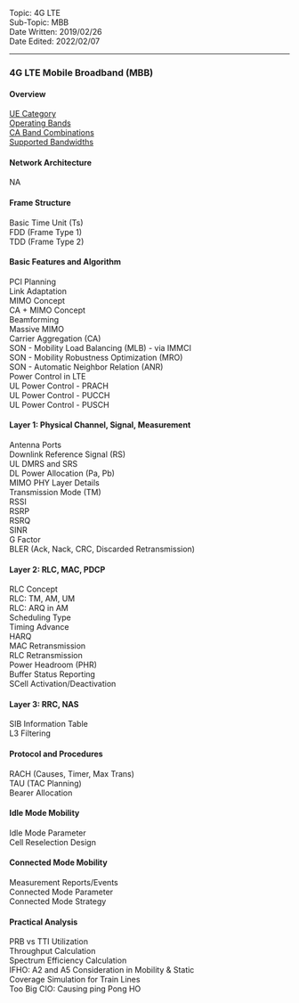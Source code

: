 Topic: 4G LTE<br>
Sub-Topic: MBB<br>
Date Written: 2019/02/26<br>
Date Edited: 2022/02/07<br>

---

### 4G LTE Mobile Broadband (MBB)
#### Overview 

[UE Category](/lte_mbb/lte_mbb_overview.md?id=Ue-Category)<br>
[Operating Bands](/lte_mbb/lte_mbb_overview.md?id=Operating-Bands)<br>
[CA Band Combinations](/lte_mbb/lte_mbb_overview.md?id=CA-Band-Combinations)<br>
[Supported Bandwidths](/lte_mbb/lte_mbb_overview.md?id=Supported-Bandwidths)<br>

#### Network Architecture 

NA<br>

#### Frame Structure 

Basic Time Unit (Ts)<br> 
FDD (Frame Type 1)<br> 
TDD (Frame Type 2)<br> 

#### Basic Features and Algorithm 

PCI Planning<br> 
Link Adaptation<br> 
MIMO Concept<br> 
CA + MIMO Concept<br> 
Beamforming<br> 
Massive MIMO<br> 
Carrier Aggregation (CA)<br> 
SON - Mobility Load Balancing (MLB) - via IMMCI<br> 
SON - Mobility Robustness Optimization (MRO)<br> 
SON - Automatic Neighbor Relation (ANR)<br> 
Power Control in LTE<br> 
UL Power Control - PRACH<br> 
UL Power Control - PUCCH<br> 
UL Power Control - PUSCH<br> 

#### Layer 1: Physical Channel, Signal, Measurement 

Antenna Ports<br> 
Downlink Reference Signal (RS)<br> 
UL DMRS and SRS<br> 
DL Power Allocation (Pa, Pb)<br> 
MIMO PHY Layer Details<br> 
Transmission Mode (TM)<br> 
RSSI<br> 
RSRP<br> 
RSRQ<br> 
SINR<br> 
G Factor<br> 
BLER (Ack, Nack, CRC, Discarded Retransmission)<br> 

#### Layer 2: RLC, MAC, PDCP 

RLC Concept<br> 
RLC: TM, AM, UM<br> 
RLC: ARQ in AM<br> 
Scheduling Type<br> 
Timing Advance<br> 
HARQ<br> 
MAC Retransmission<br> 
RLC Retransmission<br> 
Power Headroom (PHR)<br> 
Buffer Status Reporting<br> 
SCell Activation/Deactivation<br> 

#### Layer 3: RRC, NAS 

SIB Information Table<br> 
L3 Filtering<br> 

#### Protocol and Procedures 

RACH (Causes, Timer, Max Trans)<br> 
TAU (TAC Planning)<br> 
Bearer Allocation<br> 

#### Idle Mode Mobility 

Idle Mode Parameter<br> 
Cell Reselection Design<br> 

#### Connected Mode Mobility 

Measurement Reports/Events<br> 
Connected Mode Parameter<br> 
Connected Mode Strategy<br> 

#### Practical Analysis 

PRB vs TTI Utilization<br> 
Throughput Calculation<br> 
Spectrum Efficiency Calculation<br> 
IFHO: A2 and A5 Consideration in Mobility & Static<br>
Coverage Simulation for Train Lines<br> 
Too Big CIO: Causing ping Pong HO<br> 